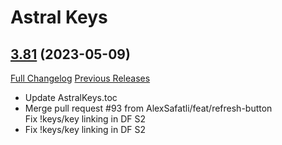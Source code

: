# Astral Keys

## [3.81](https://github.com/astralguild/AstralKeys/tree/3.81) (2023-05-09)
[Full Changelog](https://github.com/astralguild/AstralKeys/compare/3.80...3.81) [Previous Releases](https://github.com/astralguild/AstralKeys/releases)

- Update AstralKeys.toc  
- Merge pull request #93 from AlexSafatli/feat/refresh-button  
    Fix !keys/key linking in DF S2  
- Fix !keys/key linking in DF S2  
